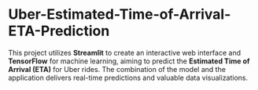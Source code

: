 # Uber-Estimated-Time-of-Arrival-ETA-Prediction
This project utilizes **Streamlit** to create an interactive web interface and **TensorFlow** for machine learning, aiming to predict the **Estimated Time of Arrival (ETA)** for Uber rides. The combination of the model and the application delivers real-time predictions and valuable data visualizations.
